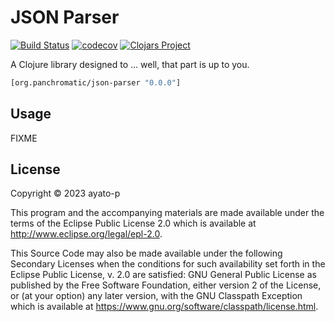 # JSON Parser

[![Build Status](https://travis-ci.org/ayato-p/json-parser.svg?branch=master)](https://travis-ci.org/ayato-p/json-parser)
[![codecov](https://codecov.io/gh/ayato-p/json-parser/branch/master/graph/badge.svg)](https://codecov.io/gh/ayato-p/json-parser)
[![Clojars Project](https://img.shields.io/clojars/v/org.panchromatic/json-parser.svg)](https://clojars.org/org.panchromatic/json-parser)

A Clojure library designed to ... well, that part is up to you.

```clj
[org.panchromatic/json-parser "0.0.0"]
```

## Usage

FIXME

## License

Copyright © 2023 ayato-p

This program and the accompanying materials are made available under the
terms of the Eclipse Public License 2.0 which is available at
http://www.eclipse.org/legal/epl-2.0.

This Source Code may also be made available under the following Secondary
Licenses when the conditions for such availability set forth in the Eclipse
Public License, v. 2.0 are satisfied: GNU General Public License as published by
the Free Software Foundation, either version 2 of the License, or (at your
option) any later version, with the GNU Classpath Exception which is available
at https://www.gnu.org/software/classpath/license.html.
